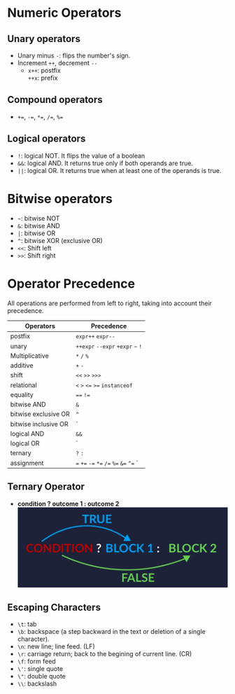 # Numeric Operators
## Unary operators
* Unary minus `-`: flips the number's sign.
* Increment `++`, decrement `--`
  - `x++`: postfix  
    `++x`: prefix
## Compound operators
* `+=`, `-=`, `*=`, `/=`, `%=`
## Logical operators
* `!`: logical NOT. It flips the value of a boolean
* `&&`: logical AND. It returns true only if both operands are true.
* `||`: logical OR. It returns true when at least one of the operands is true.


# Bitwise operators
* `~`: bitwise NOT
* `&`: bitwise AND
* `|`: bitwise OR
* `^`: bitwise XOR (exclusive OR)
* `<<`: Shift left
* `>>`: Shift right

# Operator Precedence
All operations are performed from left to right, taking into account their precedence.

| Operators  | Precedence |
| ------------- | ------------- |
| postfix  | `expr++` `expr--`  |
| unary  | `++expr` `--expr` `+expr` `~` `!`  |
| Multiplicative  | `*` `/` `%`  |
| additive  | `+` `-`  |
| shift  | `<<` `>>` `>>>`  |
| relational  | `<` `>` `<=` `>=` `instanceof`  |
| equality  | `==` `!=`  |
| bitwise AND  | `&`  |
| bitwise exclusive OR  | `^`  |
| bitwise inclusive OR  | `|`  |
| logical AND  | `&&`  |
| logical OR  | `||`  |
| ternary  | `?` `:`  |
| assignment  | `=` `+=` `-=` `*=` `/=` `%=` `&=` `^=` `|=` `<<=` `>>=` `>>>=`  |

## Ternary Operator
* **condition ? outcome 1 : outcome 2**
![](Ternary.png)

## Escaping Characters
* `\t`: tab
* `\b`: backspace (a step backward in the text or deletion of a single character).
* `\n`: new line; line feed. (LF)
* `\r`: carriage return; back to the begining of current line. (CR)
* `\f`: form feed
* `\'`: single quote
* `\"`: double quote
* `\\`: backslash
